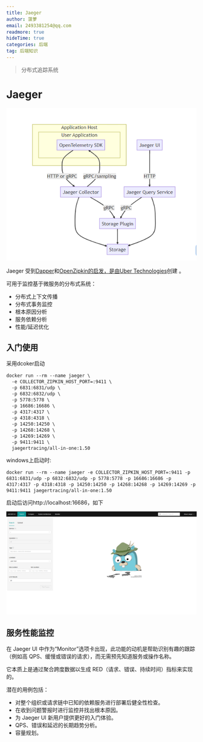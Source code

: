 ```yaml
---
title: Jaeger
author: 菠萝
email: 2493381254@qq.com
readmore: true
hideTime: true
categories: 后端
tag: 后端知识
---
```


> 分布式追踪系统

# Jaeger

![1697972801877](Jaeger/1697972801877.png)



Jaeger 受到[Dapper](https://research.google.com/pubs/pub36356.html)和[OpenZipkin的启发，是由](https://zipkin.io/)[Uber Technologies](https://uber.github.io/)创建 。

可用于监控基于微服务的分布式系统：

- 分布式上下文传播
- 分布式事务监控
- 根本原因分析
- 服务依赖分析
- 性能/延迟优化





## 入门使用

采用dcoker启动

~~~shell
docker run --rm --name jaeger \
  -e COLLECTOR_ZIPKIN_HOST_PORT=:9411 \
  -p 6831:6831/udp \
  -p 6832:6832/udp \
  -p 5778:5778 \
  -p 16686:16686 \
  -p 4317:4317 \
  -p 4318:4318 \
  -p 14250:14250 \
  -p 14268:14268 \
  -p 14269:14269 \
  -p 9411:9411 \
  jaegertracing/all-in-one:1.50

~~~

windows上启动时:

~~~pow
docker run --rm --name jaeger -e COLLECTOR_ZIPKIN_HOST_PORT=:9411 -p 6831:6831/udp -p 6832:6832/udp -p 5778:5778 -p 16686:16686 -p 4317:4317 -p 4318:4318 -p 14250:14250 -p 14268:14268 -p 14269:14269 -p 9411:9411 jaegertracing/all-in-one:1.50
~~~



启动后访问http://localhost:16686，如下

![1697973439846](Jaeger/1697973439846.png)





## 服务性能监控

在 Jaeger UI 中作为“Monitor”选项卡出现，此功能的动机是帮助识别有趣的跟踪（例如高 QPS、缓慢或错误的请求），而无需预先知道服务或操作名称。

它本质上是通过聚合跨度数据以生成 RED（请求、错误、持续时间）指标来实现的。

潜在的用例包括：

- 对整个组织或请求链中已知的依赖服务进行部署后健全性检查。
- 在收到问题警报时进行监控并找出根本原因。
- 为 Jaeger UI 新用户提供更好的入门体验。
- QPS、错误和延迟的长期趋势分析。
- 容量规划。